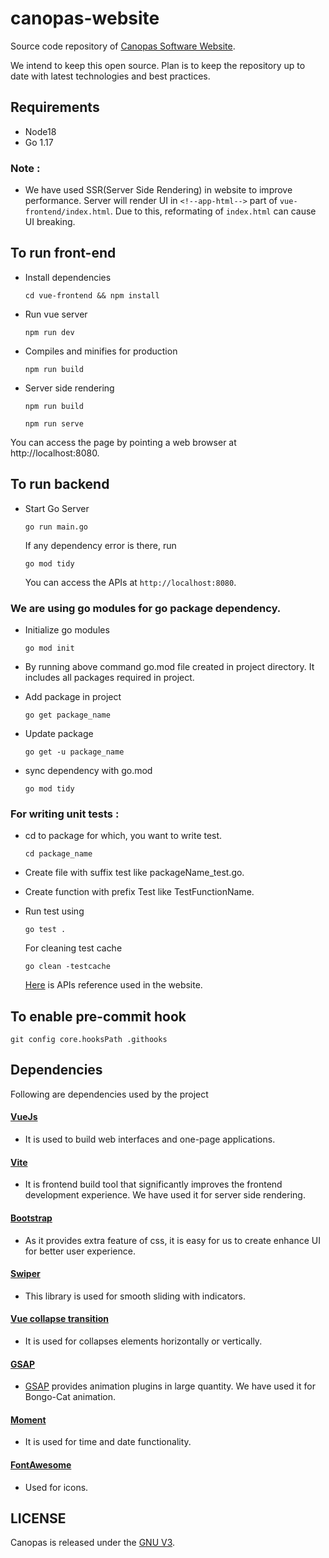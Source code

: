 # canopas-website

Source code repository of [Canopas Software Website](https://canopas.com).

We intend to keep this open source. Plan is to keep the repository up to date with latest technologies and best practices.

## Requirements

- Node18
- Go 1.17

### Note : 
- We have used SSR(Server Side Rendering) in website to improve performance. Server will render UI in `<!--app-html-->` part of `vue-frontend/index.html`. Due to this,  reformating of `index.html` can cause UI breaking. 

## To run front-end

- Install dependencies

  ```
  cd vue-frontend && npm install
  ```

- Run vue server

  ```
  npm run dev
  ```

- Compiles and minifies for production

  ```
  npm run build
  ```

- Server side rendering

  ```
  npm run build
  ```

  ```
  npm run serve
  ```

You can access the page by pointing a web browser at http://localhost:8080.

## To run backend

- Start Go Server

  ```
  go run main.go
  ```

  If any dependency error is there, run

  ```
  go mod tidy
  ```

  You can access the APIs at `http://localhost:8080`.

### We are using go modules for go package dependency.

- Initialize go modules

  ```
  go mod init
  ```

- By running above command go.mod file created in project directory. It includes all packages required in project.

- Add package in project

  ```
  go get package_name
  ```

- Update package

  ```
  go get -u package_name
  ```

- sync dependency with go.mod

  ```
  go mod tidy
  ```

### For writing unit tests :

- cd to package for which, you want to write test.

  ```
  cd package_name
  ```

- Create file with suffix test like packageName_test.go.

- Create function with prefix Test like TestFunctionName.

- Run test using

  ```
  go test .
  ```

  For cleaning test cache

  ```
  go clean -testcache
  ```

  [Here](https://github.com/canopas/canopas-website/blob/master/api-doc.md) is APIs reference used in the website.
 
## To enable pre-commit hook

```
git config core.hooksPath .githooks
```

## Dependencies

Following are dependencies used by the project

#### [VueJs](https://github.com/vuejs/core)

- It is used to build web interfaces and one-page applications.

#### [Vite](https://github.com/vitejs/vite)

- It is frontend build tool that significantly improves the frontend development experience. We have used it for server side rendering. 

#### [Bootstrap](https://github.com/twbs/bootstrap)

- As it provides extra feature of css, it is easy for us to create enhance UI for better user experience.

#### [Swiper](https://github.com/nolimits4web/swiper)

- This library is used for smooth sliding with indicators.

#### [Vue collapse transition](https://github.com/ivanvermeyen/vue-collapse-transition)

- It is used for collapses elements horizontally or vertically.

#### [GSAP](https://github.com/greensock/GSAP)

- [GSAP](https://greensock.com/docs/) provides animation plugins in large quantity. We have used it for Bongo-Cat animation.

#### [Moment](https://github.com/moment/moment)

- It is used for time and date functionality.

#### [FontAwesome](https://github.com/FortAwesome/Font-Awesome)

- Used for icons.

## LICENSE

Canopas is released under the [GNU V3](https://github.com/canopas/canopas-website/blob/master/LICENSE.md).
